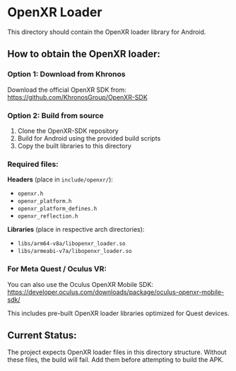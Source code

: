 # OpenXR Loader

This directory should contain the OpenXR loader library for Android.

## How to obtain the OpenXR loader:

### Option 1: Download from Khronos
Download the official OpenXR SDK from: https://github.com/KhronosGroup/OpenXR-SDK

### Option 2: Build from source
1. Clone the OpenXR-SDK repository
2. Build for Android using the provided build scripts
3. Copy the built libraries to this directory

### Required files:

**Headers** (place in `include/openxr/`):
- `openxr.h`
- `openxr_platform.h`
- `openxr_platform_defines.h`
- `openxr_reflection.h`

**Libraries** (place in respective arch directories):
- `libs/arm64-v8a/libopenxr_loader.so`
- `libs/armeabi-v7a/libopenxr_loader.so`

### For Meta Quest / Oculus VR:
You can also use the Oculus OpenXR Mobile SDK:
https://developer.oculus.com/downloads/package/oculus-openxr-mobile-sdk/

This includes pre-built OpenXR loader libraries optimized for Quest devices.

## Current Status:
The project expects OpenXR loader files in this directory structure. Without these files, the build will fail. Add them before attempting to build the APK.
